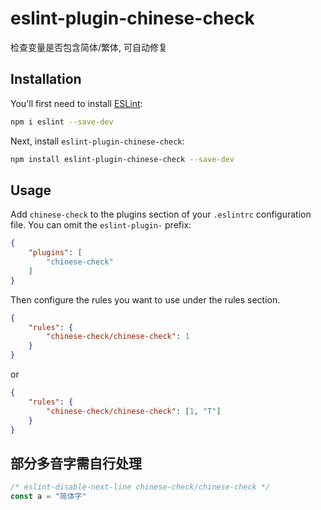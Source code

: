 # eslint-plugin-chinese-check

检查变量是否包含简体/繁体, 可自动修复


## Installation

You'll first need to install [ESLint](https://eslint.org/):

```sh
npm i eslint --save-dev
```

Next, install `eslint-plugin-chinese-check`:

```sh
npm install eslint-plugin-chinese-check --save-dev
```

## Usage

Add `chinese-check` to the plugins section of your `.eslintrc` configuration file. You can omit the `eslint-plugin-` prefix:

```json
{
    "plugins": [
        "chinese-check"
    ]
}
```


Then configure the rules you want to use under the rules section.

```json
{
    "rules": {
        "chinese-check/chinese-check": 1
    }
}
```

or

```json
{
    "rules": {
        "chinese-check/chinese-check": [1, "T"]
    }
}
```

## 部分多音字需自行处理

```js
/* eslint-disable-next-line chinese-check/chinese-check */
const a = "简体字"
```
